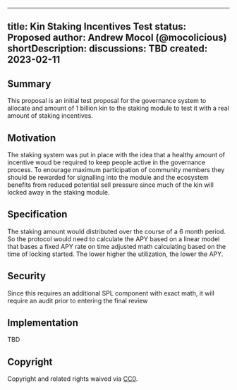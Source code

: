 
---
title: Kin Staking Incentives Test
status: Proposed
author: Andrew Mocol (@mocolicious)
shortDescription: 
discussions: TBD
created: 2023-02-11
---


## Summary

This proposal is an initial test proposal for the governance system to allocate and amount of 1 billion kin to the staking module to test it with a real amount of staking incentives.

## Motivation

The staking system was put in place with the idea that a healthy amount of incentive woud be required to keep people active in the governance process.  To enourage maximum participation of community members they should be rewarded for signalling into the module and the ecosystem benefits from reduced potential sell pressure since much of the kin will locked away in the staking module.

## Specification

The staking amount would distributed over the course of a 6 month period.  So the protocol would need to calculate the APY based on a linear model that bases a fixed APY rate on time adjusted math calculating based on the time of locking started. The lower higher the utilization, the lower the APY.

## Security

Since this requires an additional SPL component with exact math, it will require an audit prior to entering the final review

## Implementation

TBD

## Copyright

Copyright and related rights waived via [CC0](https://creativecommons.org/publicdomain/zero/1.0/).
